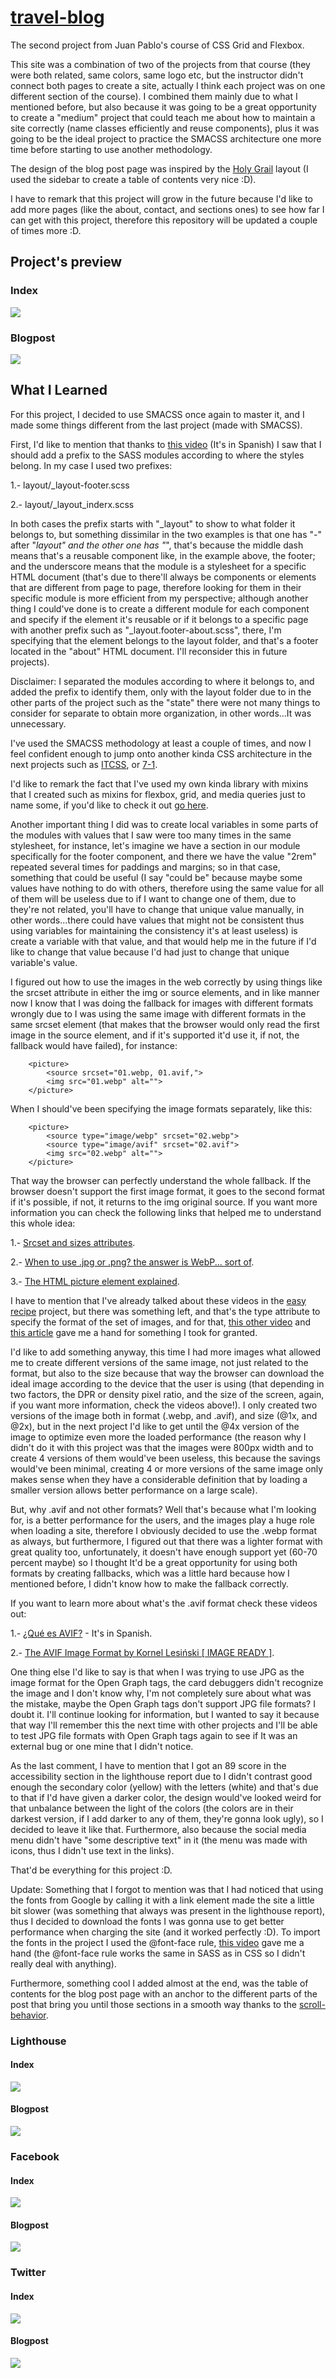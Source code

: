 # [travel-blog](https://said-alrove.github.io/travel-blog/)
The second project from Juan Pablo's course of CSS Grid and Flexbox.

This site was a combination of two of the projects from that course (they were both related, same colors, same logo etc, but the instructor didn't connect both pages to create a site, actually I think each project was on one different section of the course). I combined them mainly due to what I mentioned before, but also because it was going to be a great opportunity to create a "medium" project that could teach me about how to maintain a site correctly (name classes efficiently and reuse components), plus it was going to be the ideal project to practice the SMACSS architecture one more time before starting to use another methodology.

The design of the blog post page was inspired by the [Holy Grail](https://en.wikipedia.org/wiki/Holy_grail_(web_design)) layout (I used the sidebar to create a table of contents very nice :D).

I have to remark that this project will grow in the future because I'd like to add more pages (like the about, contact, and sections ones) to see how far I can get with this project, therefore this repository will be updated a couple of times more :D.

## Project's preview

### Index
![](readme/screenshot(1).png)

### Blogpost
![](readme/screenshot(2).png)

## What I Learned
For this project, I decided to use SMACSS once again to master it, and I made some things different from the last project (made with SMACSS).

First, I'd like to mention that thanks to [this video](https://www.youtube.com/watch?v=FkhSdKAxEbM&list=LL&index=25) (It's in Spanish) I saw that I should add a prefix to the SASS modules according to where the styles belong. In my case I used two prefixes: 
        
   1.- layout/_layout-footer.scss

   2.- layout/_layout_inderx.scss
   
In both cases the prefix starts with "_layout" to show to what folder it belongs to, but something dissimilar in the two examples is that one has "-" after "_layout" and the other one has "_", that's because the middle dash means that's a reusable component like, in the example above, the footer; and the underscore means that the module is a stylesheet for a specific HTML document (that's due to there'll always be components or elements that are different from page to page, therefore looking for them in their specific module is more efficient from my perspective; although another thing I could've done is to create a different module for each component and specify if the element it's reusable or if it belongs to a specific page with another prefix such as "_layout.footer-about.scss", there, I'm specifying that the element belongs to the layout folder, and that's a footer located in the "about" HTML document. I'll reconsider this in future projects). 

Disclaimer: I separated the modules according to where it belongs to, and added the prefix to identify them, only with the layout folder due to in the other parts of the project such as the "state" there were not many things to consider for separate to obtain more organization, in other words...It was unnecessary.

I've used the SMACSS methodology at least a couple of times, and now I feel confident enough to jump onto another kinda CSS architecture in the next projects such as [ITCSS](https://www.xfive.co/blog/itcss-scalable-maintainable-css-architecture/), or [7-1](https://www.learnhowtoprogram.com/user-interfaces/building-layouts-preprocessors/7-1-sass-architecture).

I'd like to remark the fact that I've used my own kinda library with mixins that I created such as mixins for flexbox, grid, and media queries just to name some, if you'd like to check it out [go here](https://github.com/said-alrove/mixins-sass).

Another important thing I did was to create local variables in some parts of the modules with values that I saw were too many times in the same stylesheet, for instance, let's imagine we have a section in our module specifically for the footer component, and there we have the value "2rem" repeated several times for paddings and margins; so in that case, something that could be useful (I say "could be" because maybe some values have nothing to do with others, therefore using the same value for all of them will be useless due to if I want to change one of them, due to they're not related, you'll have to change that unique value manually, in other words...there could have values that might not be consistent thus using variables for maintaining the consistency it's at least useless) is create a variable with that value, and that would help me in the future if I'd like to change that value because I'd had just to change that unique variable's value.

I figured out how to use the images in the web correctly by using things like the srcset attribute in either the img or source elements, and in like manner now I know that I was doing the fallback for images with different formats wrongly due to I was using the same image with different formats in the same srcset element (that makes that the browser would only read the first image in the source element, and if it's supported it'd use it, if not, the fallback would have failed), for instance:

        <picture>
            <source srcset="01.webp, 01.avif,">
            <img src="01.webp" alt="">
        </picture>
        
When I should've been specifying the image formats separately, like this:

        <picture>
            <source type="image/webp" srcset="02.webp">
            <source type="image/avif" srcset="02.avif">
            <img src="02.webp" alt="">
        </picture>
        
That way the browser can perfectly understand the whole fallback. If the browser doesn't support the first image format, it goes to the second format if it's possible, if not, it returns to the img original source. If you want more information you can check the following links that helped me to understand this whole idea:

   1.- [Srcset and sizes attributes](https://www.youtube.com/watch?v=2QYpkrX2N48&t=1s). 
  
   2.- [When to use .jpg or .png? the answer is WebP... sort of](https://www.youtube.com/watch?v=Z_28syzkv-0).
  
   3.- [The HTML picture element explained](https://www.youtube.com/watch?v=Rik3gHT24AM&t=1025s). 
 
I have to mention that I've already talked about these videos in the [easy recipe](https://github.com/said-alrove/easy-recipe) project, but there was something left, and that's the type attribute to specify the format of the set of images, and for that, [this other video](https://www.youtube.com/watch?v=rO6rvbN37ZA) and [this article](https://css-tricks.com/avif-has-landed/) gave me a hand for something I took for granted. 

I'd like to add something anyway, this time I had more images what allowed me to create different versions of the same image, not just related to the format, but also to the size because that way the browser can download the ideal image according to the device that the user is using (that depending in two factors, the DPR or density pixel ratio, and the size of the screen, again, if you want more information, check the videos above!). I only created two versions of the image both in format (.webp, and .avif), and size (@1x, and @2x), but in the next project I'd like to get until the @4x version of the image to optimize even more the loaded performance (the reason why I didn't do it with this project was that the images were 800px width and to create 4 versions of them would've been useless, this because the savings would've been minimal, creating 4 or more versions of the same image only makes sense when they have a considerable definition that by loading a smaller version allows better performance on a large scale).

But, why .avif and not other formats? Well that's because what I'm looking for, is a better performance for the users, and the images play a huge role when loading a site, therefore I obviously decided to use the .webp format as always, but furthermore, I figured out that there was a lighter format with great quality too, unfortunately, it doesn't have enough support yet (60-70 percent maybe) so I thought It'd be a great opportunity for using both formats by creating fallbacks, which was a little hard because how I mentioned before, I didn't know how to make the fallback correctly.

If you want to learn more about what's the .avif format check these videos out:

   1.- [¿Qué es AVIF?](https://www.youtube.com/watch?v=32cDac99c04) - It's in Spanish.
   
   2.- [The AVIF Image Format by Kornel Lesiński [ IMAGE READY ]](https://www.youtube.com/watch?v=VHm5Ql33JYw).
   
One thing else I'd like to say is that when I was trying to use JPG as the image format for the Open Graph tags, the card debuggers didn't recognize the image and I don't know why, I'm not completely sure about what was the mistake, maybe the Open Graph tags don't support JPG file formats? I doubt it. I'll continue looking for information, but I wanted to say it because that way I'll remember this the next time with other projects and I'll be able to test JPG file formats with Open Graph tags again to see if It was an external bug or one mine that I didn't notice.

As the last comment, I have to mention that I got an 89 score in the accessibility section in the lighthouse report due to I didn't contrast good enough the secondary color (yellow) with the letters (white) and that's due to that if I'd have given a darker color, the design would've looked weird for that unbalance between the light of the colors (the colors are in their darkest version, if I add darker to any of them, they're gonna look ugly), so I decided to leave it like that. Furthermore, also because the social media menu didn't have "some descriptive text" in it (the menu was made with icons, thus I didn't use text in the links).

That'd be everything for this project :D.

Update: Something that I forgot to mention was that I had noticed that using the fonts from Google by calling it with a link element made the site a little bit slower (was something that always was present in the lighthouse report), thus I decided to download the fonts I was gonna use to get better performance when charging the site (and it worked perfectly :D). To import the fonts in the project I used the @font-face rule, [this video](https://www.youtube.com/watch?v=KzqQXDbDvus) gave me a hand (the @font-face rule works the same in SASS as in CSS so I didn't really deal with anything).

Furthermore, something cool I added almost at the end, was the table of contents for the blog post page with an anchor to the different parts of the post that bring you until those sections in a smooth way thanks to the [scroll-behavior](https://css-tricks.com/almanac/properties/s/scroll-behavior/).

### Lighthouse

#### Index
![](readme/lighthouse(1).png)

#### Blogpost
![](readme/lighthouse(2).png)

### Facebook

#### Index
![](readme/facebook(1).png)

#### Blogpost
![](readme/facebook(2).png)


### Twitter

#### Index
![](readme/twitter(1).png)

#### Blogpost
![](readme/twitter(2).png)
